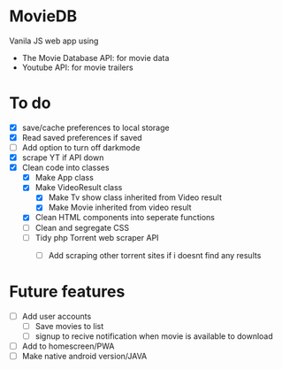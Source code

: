 # MovieDB
Vanila JS web app using 
  - The Movie Database API: for movie data
  - Youtube API: for movie trailers
  


# To do
  - [X] save/cache preferences to local storage
  - [X] Read saved preferences if saved
  - [ ] Add option to turn off darkmode
  - [X] scrape YT if API down
  - [X] Clean code into classes
    - [X] Make App class
    - [X] Make VideoResult class
      - [X] Make Tv show class inherited from Video result
      - [X] Make Movie inherited from video result
    - [X] Clean HTML components into seperate functions
    - [ ] Clean and segregate CSS
    - [ ] Tidy php Torrent web scraper API
      - [ ] Add scraping other torrent sites if i doesnt find any results



# Future features
  - [ ] Add user accounts
    - [ ] Save movies to list
    - [ ] signup to recive notification when movie is available to download
  - [ ] Add to homescreen/PWA
  - [ ] Make native android version/JAVA
